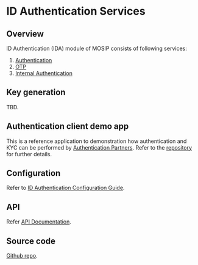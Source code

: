 # ID Authentication Services

## Overview
ID Authentication (IDA) module of MOSIP consists of following services:
1. [Authentication](https://github.com/mosip/id-authentication/tree/release-1.2.0/authentication/authentication-service)
1. [OTP](https://github.com/mosip/id-authentication/tree/release-1.2.0/authentication/authentication-otp-service)
1. [Internal Authentication](https://github.com/mosip/id-authentication/tree/release-1.2.0/authentication/authentication-internal-service)

## Key generation 
TBD.

## Authentication client demo app
This is a reference application to demonstration how authentication and KYC can be performed by [Authentication Partners](partners.md#partner-types). Refer to the [repository](https://github.com/mosip/mosip-ref-impl/tree/1.2.0-rc2/authentication-demo-ui) for further details.

## Configuration
Refer to [ID Authentication Configuration Guide](https://github.com/mosip/id-authentication/blob/release-1.2.0/docs/configuration.md).

## API
Refer [API Documentation](https://mosip.github.io/documentation/1.2.0-rc2/1.2.0-rc2.html).

## Source code 
[Github repo](https://github.com/mosip/id-authentication/tree/1.2.0-rc2).








